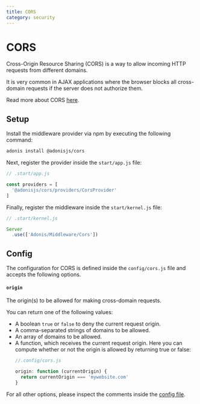```yaml
---
title: CORS
category: security
---
```


# CORS

Cross-Origin Resource Sharing (CORS) is a way to allow incoming HTTP requests from different domains.

It is very common in AJAX applications where the browser blocks all cross-domain requests if the server does not authorize them.

Read more about CORS [here](https://developer.mozilla.org/en-US/docs/Web/HTTP/Access_control_CORS).

## Setup
Install the middleware provider via npm by executing the following command:

```bash
adonis install @adonisjs/cors
```

Next, register the provider inside the `start/app.js` file:

```js
// .start/app.js

const providers = [
  '@adonisjs/cors/providers/CorsProvider'
]
```

Finally, register the middleware inside the `start/kernel.js` file:

```js
// .start/kernel.js

Server
  .use(['Adonis/Middleware/Cors'])
```

## Config
The configuration for CORS is defined inside the `config/cors.js` file and accepts the following options.

#### `origin`
The origin(s) to be allowed for making cross-domain requests.

You can return one of the following values:

- A boolean `true` or `false` to deny the current request origin.
- A comma-separated strings of domains to be allowed.
- An array of domains to be allowed.
- A function, which receives the current request origin. Here you can compute whether or not the origin is allowed by returning true or false:
  ```js
  //.config/cors.js

  origin: function (currentOrigin) {
    return currentOrigin === 'mywebsite.com'
  }
  ```

For all other options, please inspect the comments inside the [config file](https://github.com/adonisjs/adonis-cors/blob/develop/config/cors.js#L3).
